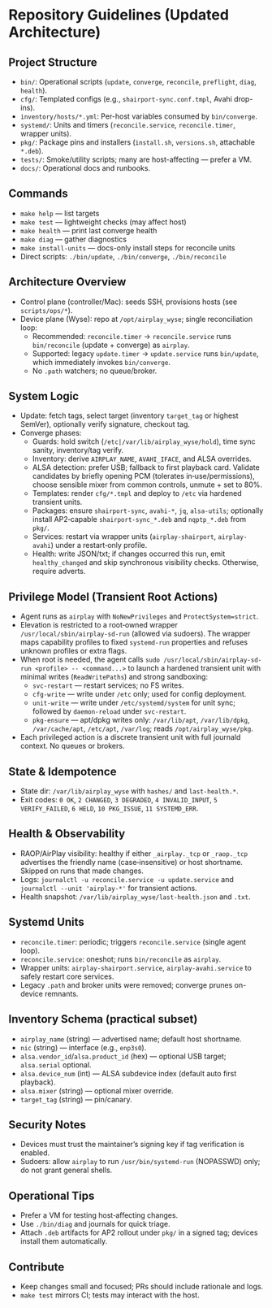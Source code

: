 # Repository Guidelines (Updated Architecture)

## Project Structure
- `bin/`: Operational scripts (`update`, `converge`, `reconcile`, `preflight`, `diag`, `health`).
- `cfg/`: Templated configs (e.g., `shairport-sync.conf.tmpl`, Avahi drop-ins).
- `inventory/hosts/*.yml`: Per-host variables consumed by `bin/converge`.
- `systemd/`: Units and timers (`reconcile.service`, `reconcile.timer`, wrapper units).
- `pkg/`: Package pins and installers (`install.sh`, `versions.sh`, attachable `*.deb`).
- `tests/`: Smoke/utility scripts; many are host-affecting — prefer a VM.
- `docs/`: Operational docs and runbooks.

## Commands
- `make help` — list targets
- `make test` — lightweight checks (may affect host)
- `make health` — print last converge health
- `make diag` — gather diagnostics
- `make install-units` — docs-only install steps for reconcile units
- Direct scripts: `./bin/update`, `./bin/converge`, `./bin/reconcile`

## Architecture Overview
- Control plane (controller/Mac): seeds SSH, provisions hosts (see `scripts/ops/*`).
- Device plane (Wyse): repo at `/opt/airplay_wyse`; single reconciliation loop:
  - Recommended: `reconcile.timer` → `reconcile.service` runs `bin/reconcile` (update + converge) as `airplay`.
  - Supported: legacy `update.timer` → `update.service` runs `bin/update`, which immediately invokes `bin/converge`.
  - No `.path` watchers; no queue/broker.

## System Logic
- Update: fetch tags, select target (inventory `target_tag` or highest SemVer), optionally verify signature, checkout tag.
- Converge phases:
  - Guards: hold switch (`/etc|/var/lib/airplay_wyse/hold`), time sync sanity, inventory/tag verify.
  - Inventory: derive `AIRPLAY_NAME`, `AVAHI_IFACE`, and ALSA overrides.
  - ALSA detection: prefer USB; fallback to first playback card. Validate candidates by briefly opening PCM (tolerates in‑use/permissions), choose sensible mixer from common controls, unmute + set to 80%.
  - Templates: render `cfg/*.tmpl` and deploy to `/etc` via hardened transient units.
  - Packages: ensure `shairport-sync`, `avahi-*`, `jq`, `alsa-utils`; optionally install AP2‑capable `shairport-sync_*.deb` and `nqptp_*.deb` from `pkg/`.
  - Services: restart via wrapper units (`airplay-shairport`, `airplay-avahi`) under a restart‑only profile.
  - Health: write JSON/txt; if changes occurred this run, emit `healthy_changed` and skip synchronous visibility checks. Otherwise, require adverts.

## Privilege Model (Transient Root Actions)
- Agent runs as `airplay` with `NoNewPrivileges` and `ProtectSystem=strict`.
- Elevation is restricted to a root‑owned wrapper `/usr/local/sbin/airplay-sd-run` (allowed via sudoers). The wrapper maps capability profiles to fixed `systemd-run` properties and refuses unknown profiles or extra flags.
- When root is needed, the agent calls `sudo /usr/local/sbin/airplay-sd-run <profile> -- <command...>` to launch a hardened transient unit with minimal writes (`ReadWritePaths`) and strong sandboxing:
  - `svc-restart` — restart services; no FS writes.
  - `cfg-write` — write under `/etc` only; used for config deployment.
  - `unit-write` — write under `/etc/systemd/system` for unit sync; followed by `daemon-reload` under `svc-restart`.
  - `pkg-ensure` — apt/dpkg writes only: `/var/lib/apt`, `/var/lib/dpkg`, `/var/cache/apt`, `/etc/apt`, `/var/log`; reads `/opt/airplay_wyse/pkg`.
- Each privileged action is a discrete transient unit with full journald context. No queues or brokers.

## State & Idempotence
- State dir: `/var/lib/airplay_wyse` with `hashes/` and `last-health.*`.
- Exit codes: `0 OK`, `2 CHANGED`, `3 DEGRADED`, `4 INVALID_INPUT`, `5 VERIFY_FAILED`, `6 HELD`, `10 PKG_ISSUE`, `11 SYSTEMD_ERR`.

## Health & Observability
- RAOP/AirPlay visibility: healthy if either `_airplay._tcp` or `_raop._tcp` advertises the friendly name (case‑insensitive) or host shortname. Skipped on runs that made changes.
- Logs: `journalctl -u reconcile.service -u update.service` and `journalctl --unit 'airplay-*'` for transient actions.
- Health snapshot: `/var/lib/airplay_wyse/last-health.json` and `.txt`.

## Systemd Units
- `reconcile.timer`: periodic; triggers `reconcile.service` (single agent loop).
- `reconcile.service`: oneshot; runs `bin/reconcile` as `airplay`.
- Wrapper units: `airplay-shairport.service`, `airplay-avahi.service` to safely restart core services.
- Legacy `.path` and broker units were removed; converge prunes on-device remnants.

## Inventory Schema (practical subset)
- `airplay_name` (string) — advertised name; default host shortname.
- `nic` (string) — interface (e.g., `enp3s0`).
- `alsa.vendor_id`/`alsa.product_id` (hex) — optional USB target; `alsa.serial` optional.
- `alsa.device_num` (int) — ALSA subdevice index (default auto first playback).
- `alsa.mixer` (string) — optional mixer override.
- `target_tag` (string) — pin/canary.

## Security Notes
- Devices must trust the maintainer’s signing key if tag verification is enabled.
- Sudoers: allow `airplay` to run `/usr/bin/systemd-run` (NOPASSWD) only; do not grant general shells.

## Operational Tips
- Prefer a VM for testing host‑affecting changes.
- Use `./bin/diag` and journals for quick triage.
- Attach `.deb` artifacts for AP2 rollout under `pkg/` in a signed tag; devices install them automatically.

## Contribute
- Keep changes small and focused; PRs should include rationale and logs.
- `make test` mirrors CI; tests may interact with the host.
